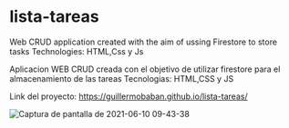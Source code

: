 # lista-tareas
Web CRUD application created with the aim of ussing Firestore to store tasks
Technologies: HTML,Css y Js

Aplicacion WEB CRUD creada con el objetivo de utilizar firestore para el almacenamiento de las tareas
Tecnologias: HTML,CSS y JS

Link del proyecto: https://guillermobaban.github.io/lista-tareas/


![Captura de pantalla de 2021-06-10 09-43-38](https://user-images.githubusercontent.com/63824391/121528001-6da7e680-c9d1-11eb-95dd-7f76534c084f.png)
